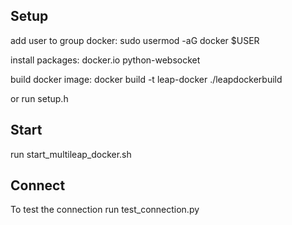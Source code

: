 
## Setup

add user to group docker:
    sudo usermod -aG docker $USER

install packages:
    docker.io
    python-websocket

build docker image:
    docker build -t leap-docker ./leapdockerbuild

or run setup.h

## Start

run start_multileap_docker.sh


## Connect

To test the connection run test_connection.py <host> <port>
